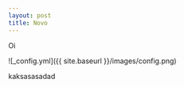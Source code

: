```yaml
---
layout: post
title: Novo
---
```


Oi 

![_config.yml]({{ site.baseurl }}/images/config.png)

kaksasasadad